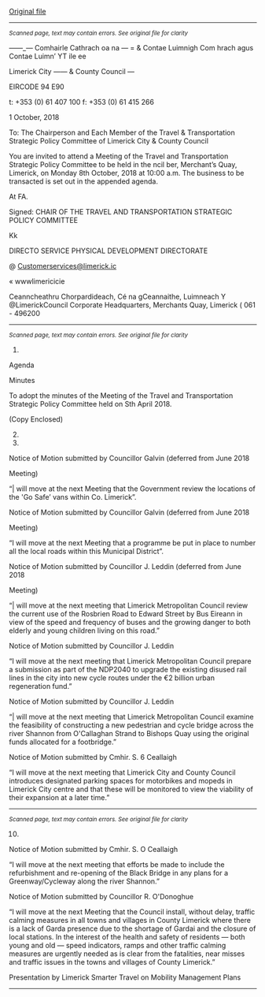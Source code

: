 [Original file](https://www.limerick.ie/sites/default/files/media/documents/2018-10/8th%20Oct%202018%20-%20Agenda%20Travel%20and%20Transportation%20Strategic%20Policy%20Committee.pdf)

---
*<small>Scanned page, text may contain errors. See original file for clarity</small>*  

_—_—_— Comhairle Cathrach oa na — =
& Contae Luimnigh Com hrach agus Contae Luimn’
YT ile ee

Limerick City
—— & County Council —

EIRCODE 94 E90

t: +353 (0) 61 407 100
f: +353 (0) 61 415 266

1 October, 2018

To: The Chairperson and Each Member of the Travel & Transportation Strategic Policy
Committee of Limerick City & County Council

You are invited to attend a Meeting of the Travel and Transportation Strategic Policy Committee to
be held in the ncil ber, Merchant’s Quay, Limerick, on Monday 8th October, 2018 at
10:00 a.m. The business to be transacted is set out in the appended agenda.

At FA.

Signed:
CHAIR OF THE TRAVEL AND TRANSPORTATION STRATEGIC POLICY COMMITTEE

Kk

DIRECTO SERVICE
PHYSICAL DEVELOPMENT DIRECTORATE

@ Customerservices@limerick.ic

« wwwlimericicie

Ceanncheathru Chorpardideach, Cé na gCeannaithe, Luimneach Y @LimerickCouncil
Corporate Headquarters, Merchants Quay, Limerick ( 061 - 496200


---
*<small>Scanned page, text may contain errors. See original file for clarity</small>*  

1.

Agenda

Minutes

To adopt the minutes of the Meeting of the Travel and Transportation Strategic Policy
Committee held on Sth April 2018.

(Copy Enclosed)

2.

3.

Notice of Motion submitted by Councillor Galvin (deferred from June 2018

Meeting)

“| will move at the next Meeting that the Government review the locations of the
'Go Safe’ vans within Co. Limerick”.

Notice of Motion submitted by Councillor Galvin (deferred from June 2018

Meeting)

“I will move at the next Meeting that a programme be put in place to number all the
local roads within this Municipal District”.

Notice of Motion submitted by Councillor J. Leddin (deferred from June 2018

Meeting)

“| will move at the next meeting that Limerick Metropolitan Council review the
current use of the Rosbrien Road to Edward Street by Bus Eireann in view of the
speed and frequency of buses and the growing danger to both elderly and young
children living on this road.”

Notice of Motion submitted by Councillor J. Leddin

“I will move at the next meeting that Limerick Metropolitan Council prepare a
submission as part of the NDP2040 to upgrade the existing disused rail lines in the
city into new cycle routes under the €2 billion urban regeneration fund.”

Notice of Motion submitted by Councillor J. Leddin

“| will move at the next meeting that Limerick Metropolitan Council examine the
feasibility of constructing a new pedestrian and cycle bridge across the river Shannon
from O'Callaghan Strand to Bishops Quay using the original funds allocated for a
footbridge.”

Notice of Motion submitted by Cmhir. S. 6 Ceallaigh

“I will move at the next meeting that Limerick City and County Council introduces
designated parking spaces for motorbikes and mopeds in Limerick City centre and
that these will be monitored to view the viability of their expansion at a later time.”


---
*<small>Scanned page, text may contain errors. See original file for clarity</small>*  

10.

Notice of Motion submitted by Cmhir. S. O Ceallaigh

“I will move at the next meeting that efforts be made to include the refurbishment
and re-opening of the Black Bridge in any plans for a Greenway/Cycleway along the
river Shannon.”

Notice of Motion submitted by Councillor R. O'Donoghue

“I will move at the next Meeting that the Council install, without delay, traffic
calming measures in all towns and villages in County Limerick where there is a lack of
Garda presence due to the shortage of Gardai and the closure of local stations. In
the interest of the health and safety of residents — both young and old — speed
indicators, ramps and other traffic calming measures are urgently needed as is clear
from the fatalities, near misses and traffic issues in the towns and villages of County
Limerick.”

Presentation by Limerick Smarter Travel on Mobility Management Plans


---

